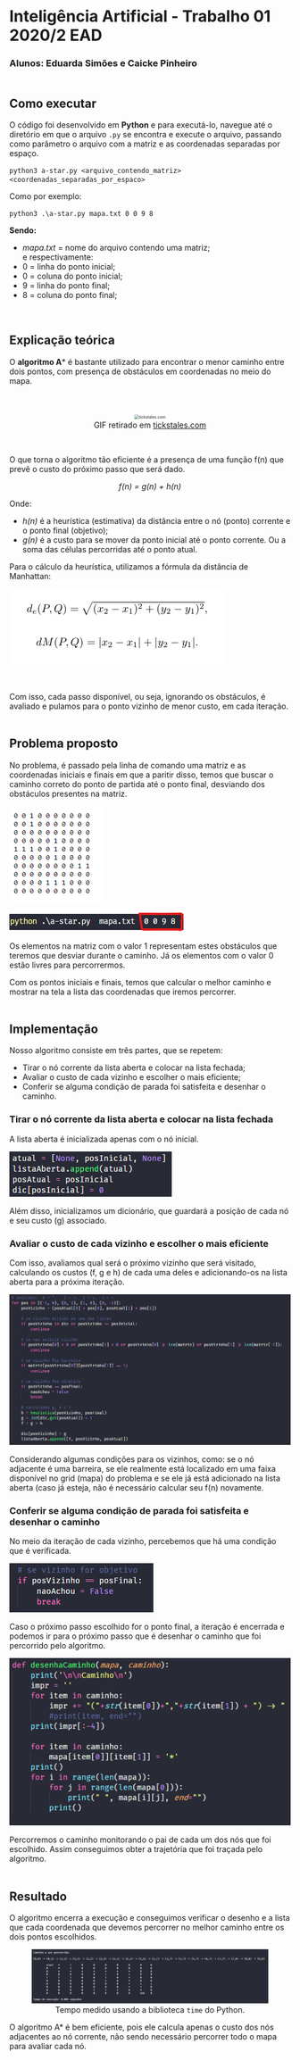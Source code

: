# Inteligência Artificial - Trabalho 01 2020/2 EAD
### Alunos: Eduarda Simões e Caicke Pinheiro<BR><BR>

## Como executar
O código foi desenvolvido em **Python** e para executá-lo, navegue até o diretório em que o arquivo `.py` se encontra e execute o arquivo, passando como parâmetro o arquivo com a matriz e as coordenadas separadas por espaço.

```
python3 a-star.py <arquivo_contendo_matriz> <coordenadas_separadas_por_espaco>
```

Como por exemplo:

```
python3 .\a-star.py mapa.txt 0 0 9 8
```
**Sendo:**<br>

<ul>
    <li><i>mapa.txt</i> = nome do arquivo contendo uma matriz;</li>
    e respectivamente:
    <li>0 = linha do ponto inicial;</li>
    <li>0 = coluna do ponto inicial;</li>
    <li>9 = linha do ponto final;</li>
    <li>8 = coluna do ponto final;</li>
</ul>
<BR>

## Explicação teórica

O **algoritmo A*** é bastante utilizado para encontrar o menor caminho entre dois pontos, com presença de obstáculos em coordenadas no meio do mapa.

<br>

<figure style="text-align:center">
	<img src="https://images.squarespace-cdn.com/content/v1/55d17289e4b061baebe86844/1459018988512-4T0IKASL0N6MFR9WAMOQ/ke17ZwdGBToddI8pDm48kO3TOK92jGIWblMSoPU90_JZw-zPPgdn4jUwVcJE1ZvWEtT5uBSRWt4vQZAgTJucoTqqXjS3CfNDSuuf31e0tVG0w0rBsGZhTH4AYPBrEWk7vcIdJXHdD5IfPOdlJhWAUGQ6l2WM7tn7mqHTODzkmeM/image-asset.gif" alt="tickstales.com" style="zoom:50%;" />
    <figcaption>GIF retirado em <a href="tickstales.com">tickstales.com</a></figcaption>
</figure>

<br>

O  que torna o algoritmo tão eficiente é a presença de uma função f(n) que prevê o custo do próximo passo que será dado.  

<div style="text-align:center"><i>f(n) = g(n) + h(n)</i></div>

Onde:

<ul>
    <li><i>h(n)</i> é a heurística (estimativa) da distância entre o nó (ponto) corrente e o ponto final (objetivo);</li>
    <li><i>g(n)</i> é a custo para se mover da ponto inicial até o ponto corrente. Ou a soma das células percorridas até o ponto atual. </li>
</ul>
Para o cálculo da heurística, utilizamos a fórmula da distância de Manhattan:
<br>

![formula](images/formula.jpg)

<br>

Com isso, cada passo disponível, ou seja, ignorando os obstáculos, é avaliado e pulamos para o ponto vizinho de menor custo, em cada iteração.
<BR><BR>
## Problema proposto

No problema, é passado pela linha de comando uma matriz e as coordenadas iniciais e finais em que a paritir disso, temos que buscar o caminho correto do ponto de partida até o ponto final, desviando dos obstáculos presentes na matriz.

![Foto da matriz de entrada](images/foto-matriz.png)

![foto-pontos](images/foto-pontos2.png)

Os elementos na matriz com o valor 1 representam estes obstáculos que teremos que desviar durante o caminho. Já os elementos com o valor 0 estão livres para percorrermos.

Com os pontos iniciais e finais, temos que calcular o melhor caminho e mostrar na tela a lista das coordenadas que iremos percorrer.
<BR><BR>
## Implementação

Nosso algoritmo consiste em três partes, que se repetem: 

 <ul>
     <li>Tirar o nó corrente da lista aberta e colocar na lista fechada;</li>
     <li>Avaliar o custo de cada vizinho e escolher o mais eficiente;</li>
     <li> Conferir se alguma condição de parada foi satisfeita e desenhar o caminho.</li>
 </ul>

### Tirar o nó corrente da lista aberta e colocar na lista fechada

A lista aberta é inicializada apenas com o nó inicial. 

![implementacao1](images/implementacao1.png)

Além disso, inicializamos um dicionário, que guardará a posição de cada nó e seu custo (g) associado.

### Avaliar o custo de cada vizinho e escolher o mais eficiente

Com isso, avaliamos qual será o próximo vizinho que será visitado, calculando os custos (f, g e h) de cada uma deles e adicionando-os na lista aberta para a próxima iteração.

![implementacao2](images/implementacao2.png)

Considerando algumas condições para os vizinhos, como: se o nó adjacente é uma barreira, se ele realmente está localizado em uma faixa disponível no grid (mapa) do problema e se ele já está adicionado na lista aberta (caso já esteja, não é necessário calcular seu f(n) novamente.

### Conferir se alguma condição de parada foi satisfeita e desenhar o caminho

No meio da iteração de cada vizinho, percebemos que há uma condição que é verificada.

![image-20210119211651226](images/implementacao3.png)

Caso o próximo passo escolhido for o ponto final, a iteração é encerrada e podemos ir para o próximo passo que é desenhar o caminho que foi percorrido pelo algoritmo.

![image-20210119211750734](images/implementacao4.png)

Percorremos o caminho monitorando o pai de cada um dos nós que foi escolhido. Assim conseguimos obter a trajetória que foi traçada pelo algoritmo.
<BR><BR>
## Resultado

O algoritmo encerra a execução e conseguimos verificar o desenho e a lista que cada coordenada que devemos percorrer no melhor caminho entre os dois pontos escolhidos.

<figure style="text-align: center">
    <img src="images/implementacao6.png" alt="implementacao5" style="zoom:100%;" />
    <figcaption>Tempo medido usando a biblioteca <code>time</code> do Python.</figcaption>
</figure>

O algoritmo A* é bem eficiente, pois ele calcula apenas o custo dos nós adjacentes ao nó corrente, não sendo necessário percorrer todo o mapa para avaliar cada nó.
